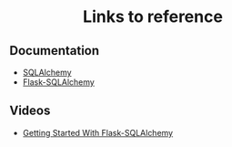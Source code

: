<h1 align="center">Links to reference</h1>

## Documentation
 - [SQLAlchemy](https://www.sqlalchemy.org/)
 - [Flask-SQLAlchemy](https://flask-sqlalchemy.palletsprojects.com/en/2.x/)

 ## Videos
 - [Getting Started With Flask-SQLAlchemy](https://www.youtube.com/watch?v=jTiyt6W1Qpo)


